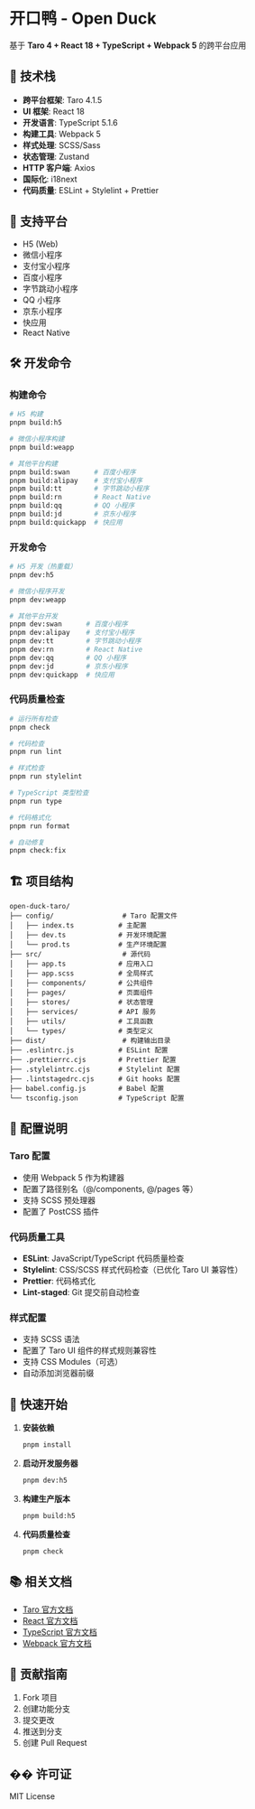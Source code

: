 # 开口鸭 - Open Duck

基于 **Taro 4 + React 18 + TypeScript + Webpack 5** 的跨平台应用

## 🚀 技术栈

- **跨平台框架**: Taro 4.1.5
- **UI 框架**: React 18
- **开发语言**: TypeScript 5.1.6
- **构建工具**: Webpack 5
- **样式处理**: SCSS/Sass
- **状态管理**: Zustand
- **HTTP 客户端**: Axios
- **国际化**: i18next
- **代码质量**: ESLint + Stylelint + Prettier

## 📱 支持平台

- H5 (Web)
- 微信小程序
- 支付宝小程序
- 百度小程序
- 字节跳动小程序
- QQ 小程序
- 京东小程序
- 快应用
- React Native

## 🛠️ 开发命令

### 构建命令
```bash
# H5 构建
pnpm build:h5

# 微信小程序构建
pnpm build:weapp

# 其他平台构建
pnpm build:swan      # 百度小程序
pnpm build:alipay    # 支付宝小程序
pnpm build:tt        # 字节跳动小程序
pnpm build:rn        # React Native
pnpm build:qq        # QQ 小程序
pnpm build:jd        # 京东小程序
pnpm build:quickapp  # 快应用
```

### 开发命令
```bash
# H5 开发（热重载）
pnpm dev:h5

# 微信小程序开发
pnpm dev:weapp

# 其他平台开发
pnpm dev:swan      # 百度小程序
pnpm dev:alipay    # 支付宝小程序
pnpm dev:tt        # 字节跳动小程序
pnpm dev:rn        # React Native
pnpm dev:qq        # QQ 小程序
pnpm dev:jd        # 京东小程序
pnpm dev:quickapp  # 快应用
```

### 代码质量检查
```bash
# 运行所有检查
pnpm check

# 代码检查
pnpm run lint

# 样式检查
pnpm run stylelint

# TypeScript 类型检查
pnpm run type

# 代码格式化
pnpm run format

# 自动修复
pnpm check:fix
```

## 🏗️ 项目结构

```
open-duck-taro/
├── config/                 # Taro 配置文件
│   ├── index.ts           # 主配置
│   ├── dev.ts             # 开发环境配置
│   └── prod.ts            # 生产环境配置
├── src/                    # 源代码
│   ├── app.ts             # 应用入口
│   ├── app.scss           # 全局样式
│   ├── components/        # 公共组件
│   ├── pages/             # 页面组件
│   ├── stores/            # 状态管理
│   ├── services/          # API 服务
│   ├── utils/             # 工具函数
│   └── types/             # 类型定义
├── dist/                   # 构建输出目录
├── .eslintrc.js           # ESLint 配置
├── .prettierrc.cjs        # Prettier 配置
├── .stylelintrc.cjs       # Stylelint 配置
├── .lintstagedrc.cjs      # Git hooks 配置
├── babel.config.js        # Babel 配置
└── tsconfig.json          # TypeScript 配置
```

## 🔧 配置说明

### Taro 配置
- 使用 Webpack 5 作为构建器
- 配置了路径别名（@/components, @/pages 等）
- 支持 SCSS 预处理器
- 配置了 PostCSS 插件

### 代码质量工具
- **ESLint**: JavaScript/TypeScript 代码质量检查
- **Stylelint**: CSS/SCSS 样式代码检查（已优化 Taro UI 兼容性）
- **Prettier**: 代码格式化
- **Lint-staged**: Git 提交前自动检查

### 样式配置
- 支持 SCSS 语法
- 配置了 Taro UI 组件的样式规则兼容性
- 支持 CSS Modules（可选）
- 自动添加浏览器前缀

## 🚀 快速开始

1. **安装依赖**
   ```bash
   pnpm install
   ```

2. **启动开发服务器**
   ```bash
   pnpm dev:h5
   ```

3. **构建生产版本**
   ```bash
   pnpm build:h5
   ```

4. **代码质量检查**
   ```bash
   pnpm check
   ```

## 📚 相关文档

- [Taro 官方文档](https://docs.taro.zone/)
- [React 官方文档](https://react.dev/)
- [TypeScript 官方文档](https://www.typescriptlang.org/)
- [Webpack 官方文档](https://webpack.js.org/)

## 🤝 贡献指南

1. Fork 项目
2. 创建功能分支
3. 提交更改
4. 推送到分支
5. 创建 Pull Request

## �� 许可证

MIT License
